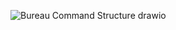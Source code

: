 ![Bureau Command Structure drawio](https://github.com/snaco/bureau-docs/assets/25337080/5714009a-be90-453a-89b9-4a2eafee0ff8)
